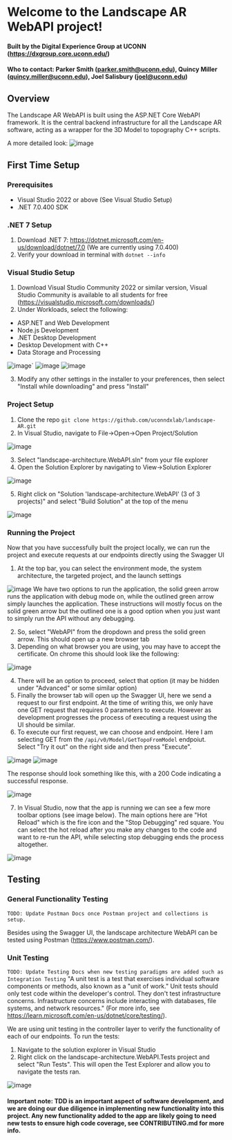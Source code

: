 # Welcome to the Landscape AR WebAPI project!
#### Built by the Digital Experience Group at UCONN (https://dxgroup.core.uconn.edu/)
#### Who to contact: Parker Smith (parker.smith@uconn.edu), Quincy Miller (quincy.miller@uconn.edu), Joel Salisbury (joel@uconn.edu)

## Overview
The Landscape AR WebAPI is built using the ASP.NET Core WebAPI framework. It is the central backend infrastructure for all the Landscape AR software, acting as a wrapper for the 3D Model to topography C++ scripts.

A more detailed look:
![image](https://github.com/uconndxlab/landscape-AR/assets/32872369/12bd0b76-ff89-4cc8-849f-f5374f9f7188)


## First Time Setup
### Prerequisites 
- Visual Studio 2022 or above (See Visual Studio Setup)
- .NET 7.0.400 SDK

### .NET 7 Setup
1. Download .NET 7: https://dotnet.microsoft.com/en-us/download/dotnet/7.0 (We are currently using 7.0.400)
2. Verify your download in terminal with ```dotnet --info```

### Visual Studio Setup
1. Download Visual Studio Community 2022 or similar version, Visual Studio Community is available to all students for free (https://visualstudio.microsoft.com/downloads/)
2. Under Workloads, select the following: 
  - ASP.NET and Web Development
  - Node.js Development
  - .NET Desktop Development
  - Desktop Development with C++
  - Data Storage and Processing

![image](https://github.com/uconndxlab/landscape-AR/assets/32872369/bf81151e-1bcc-4f63-87d4-342cea25b2d0)` ![image](https://github.com/uconndxlab/landscape-AR/assets/32872369/28d82329-da8f-4a8d-b435-109e8c7d9adc) ![image](https://github.com/uconndxlab/landscape-AR/assets/32872369/d9cbd381-9e20-46d5-adc0-44f1f798c59e)

3. Modify any other settings in the installer to your preferences, then select "Install while downloading" and press "Install"

### Project Setup
1. Clone the repo ```git clone https://github.com/uconndxlab/landscape-AR.git```
2. In Visual Studio, navigate to File->Open->Open Project/Solution

![image](https://github.com/uconndxlab/landscape-AR/assets/32872369/02643562-8f8a-4921-ba2a-54800f078332)

3. Select "landscape-architecture.WebAPI.sln" from your file explorer
4. Open the Solution Explorer by navigating to View->Solution Explorer

![image](https://github.com/uconndxlab/landscape-AR/assets/32872369/58b387c8-fd73-4469-b626-decb5e9d6421)

5. Right click on "Solution 'landscape-architecture.WebAPI' (3 of 3 projects)" and select "Build Solution" at the top of the menu

![image](https://github.com/uconndxlab/landscape-AR/assets/32872369/70cc1961-0b3e-4d2a-80ef-9e1d98a3da52)

### Running the Project

Now that you have successfully built the project locally, we can run the project and execute requests at our endpoints directly using the Swagger UI

1. At the top bar, you can select the environment mode, the system architecture, the targeted project, and the launch settings

![image](https://github.com/uconndxlab/landscape-AR/assets/32872369/c9e697bb-bcd4-4fa1-9335-f04a65521aec)
We have two options to run the application, the solid green arrow runs the application with debug mode on, while the outlined green arrow simply launches the application. These instructions will mostly focus on the solid green arrow but the outlined one is a good option when you just want to simply run the API without any debugging.

2. So, select "WebAPI" from the dropdown and press the solid green arrow. This should open up a new browser tab
3. Depending on what browser you are using, you may have to accept the certificate. On chrome this should look like the following:

![image](https://github.com/uconndxlab/landscape-AR/assets/32872369/da8184cc-f187-4370-872d-e68ce7e438d4)

4. There will be an option to proceed, select that option (it may be hidden under "Advanced" or some similar option)
5. Finally the browser tab will open up the Swagger UI, here we send a request to our first endpoint. At the time of writing this, we only have one GET request that requires 0 parameters to execute. However as development progresses the process of executing a request using the UI should be similar.
6. To execute our first request, we can choose and endpoint. Here I am selecting GET from the ```/api/v0/Model/GetTopoFromModel``` endpoiut. Select "Try it out" on the right side and then press "Execute".

![image](https://github.com/uconndxlab/landscape-AR/assets/32872369/b860654c-8bf7-4522-b5ab-18d60c22c5e9)
![image](https://github.com/uconndxlab/landscape-AR/assets/32872369/18e3fdbb-79ae-4d7b-bd28-69a8cd3d064b)

The response should look something like this, with a 200 Code indicating a successful response.

![image](https://github.com/uconndxlab/landscape-AR/assets/32872369/20a38c88-7445-4e52-bfc1-9a9adec8d629)

7. In Visual Studio, now that the app is running we can see a few more toolbar options (see image below). The main options here are "Hot Reload" which is the fire icon and the "Stop Debugging" red square. You can select the hot reload after you make any changes to the code and want to re-run the API, while selecting stop debugging ends the process altogether.

![image](https://github.com/uconndxlab/landscape-AR/assets/32872369/fe3f1176-7f23-4d9c-892d-0ede8b40d0e8)

## Testing

### General Functionality Testing
```TODO: Update Postman Docs once Postman project and collections is setup.```

Besides using the Swagger UI, the landscape architecture WebAPI can be tested using Postman (https://www.postman.com/).

### Unit Testing
```TODO: Update Testing Docs when new testing paradigms are added such as Integration Testing```
"A unit test is a test that exercises individual software components or methods, also known as a "unit of work." Unit tests should only test code within the developer's control. They don't test infrastructure concerns. Infrastructure concerns include interacting with databases, file systems, and network resources." (For more info, see https://learn.microsoft.com/en-us/dotnet/core/testing/). 

We are using unit testing in the controller layer to verify the functionality of each of our endpoints.
To run the tests:

1. Navigate to the solution explorer in Visual Studio
2. Right click on the landscape-architecture.WebAPI.Tests project and select "Run Tests". This will open the Test Explorer and allow you to navigate the tests ran.

![image](https://github.com/uconndxlab/landscape-AR/assets/32872369/2d26592e-d181-4cd0-8b78-77c43066861e)

#### Important note: TDD is an important aspect of software development, and we are doing our due diligence in implementing new functionality into this project. Any new functionality added to the app are likely going to need new tests to ensure high code coverage, see CONTRIBUTING.md for more info.





